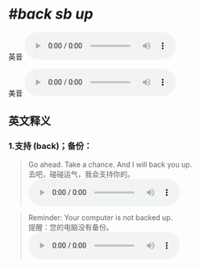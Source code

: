 # ***\#back sb up*** 
英音
<audio src="./media/back sb up1_AAC.aac" controls="controls"></audio>

美音
<audio src="./media/back sb up2_AAC.aac" controls="controls"></audio>



  

英文释义
---
### 1.**支持 (back)；备份：**  

 > Go ahead. Take a chance. And I will back you up.  
 > 去吧，碰碰运气，我会支持你的。    
<audio src="./media/10-back.aac" controls="controls"></audio>

 > Reminder: Your computer is not backed up.  
 > 提醒：您的电脑没有备份。    
<audio src="./media/Reminder Your computer is _AAC.aac" controls="controls"></audio>


